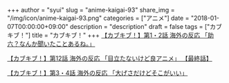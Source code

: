 +++
author = "syui"
slug = "anime-kaigai-93"
share_img = "/img/icon/anime-kaigai-93.png"
categories = ["アニメ"]
date = "2018-01-07T00:00:00+09:00"
description = "description"
draft = false
tags = ["カブキブ！"]
title = "カブキブ！"
+++
<a href="http://tonarino-kawauso.com/wordpress/kabukibu1/" rel="nofollow" target="_blank" title="【カブキブ！】第1・2話 海外の反応 「助六？なんか聞いたことあるね。」">【カブキブ！】第1・2話 海外の反応 「助六？なんか聞いたことあるね。」</a>

<a href="http://tonarino-kawauso.com/wordpress/kabukibu12/" rel="nofollow" target="_blank" title="【カブキブ！】第12話 海外の反応 「目立たないけど良アニメ」 【最終話】">【カブキブ！】第12話 海外の反応 「目立たないけど良アニメ」 【最終話】</a>

<a href="http://tonarino-kawauso.com/wordpress/kabukibu34/" rel="nofollow" target="_blank" title="【カブキブ！】第3・4話 海外の反応 「大げさだけどそこがいい」">【カブキブ！】第3・4話 海外の反応 「大げさだけどそこがいい」</a>
